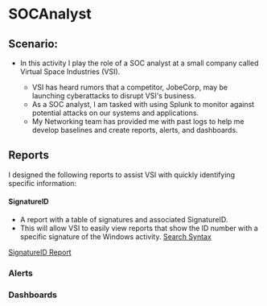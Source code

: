 # SOCAnalyst


## Scenario:
- In this activity I play the role of a SOC analyst at a small company called Virtual Space Industries (VSI).

  - VSI has heard rumors that a competitor, JobeCorp, may be launching cyberattacks to disrupt VSI's business.
  - As a SOC analyst, I am tasked with using Splunk to monitor against potential attacks on our systems and applications.
  - My Networking team has provided me with past logs to help me develop baselines and create reports, alerts, and dashboards.

## Reports
I designed the following reports to assist VSI with quickly identifying specific information:
#### SignatureID
  - A report with a table of signatures and associated SignatureID.
  - This will allow VSI to easily view reports that show the ID number with a specific signature of the Windows activity.
[Search Syntax](Images/signatureID1.png)

[SignatureID Report](Images/signatureID2.png)


### Alerts


### Dashboards
